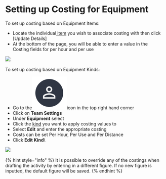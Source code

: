 # Setting up Costing for Equipment

To set up costing based on Equipment Items:

* Locate the individual[ item](../../equipment-management/equipment-items/) you wish to associate costing with then click \[Update Details]
* At the bottom of the page, you will be able to enter a value in the Costing fields for per hour and per use

![](<../../.gitbook/assets/equipment items costing.gif>)

To set up costing based on Equipment Kinds:

* Go to the<img src="../../.gitbook/assets/User Icon" alt="" data-size="line">icon in the top right hand corner
* Click on **Team Settings**
* Under **Equipment** select&#x20;
* Click the [kind](../../equipment-management/categories-and-kinds/) you want to apply costing values to
* Select **Edit** and enter the appropriate costing
* Costs can be set Per Hour, Per Use and Per Distance
* Click **Edit Kind**\


![](<../../.gitbook/assets/equipment kinds costing.gif>)

{% hint style="info" %}
It is possible to override any of the costings when drafting the activity by entering in a different figure. If no new figure is inputted, the default figure will be saved.
{% endhint %}
